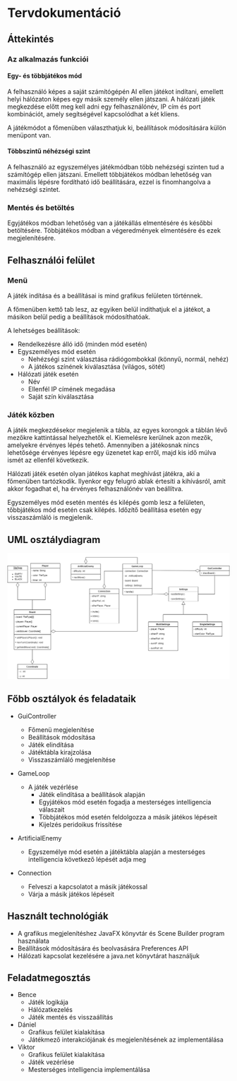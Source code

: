 # Tervdokumentáció
## Áttekintés
### Az alkalmazás funkciói
#### Egy- és többjátékos mód
A felhasználó képes a saját számítógépén AI ellen játékot indítani, emellett
helyi hálózaton képes egy másik személy ellen játszani. A hálózati játék
megkezdése előtt meg kell adni egy felhasználónév, IP cím és port kombinációt, amely
segítségével kapcsolódhat a két kliens.

A játékmódot a főmenüben választhatjuk ki, beállítások módosítására külön menüpont van.
#### Többszintű néhézségi szint
A felhasználó az egyszemélyes játékmódban több nehézségi szinten tud a
számítógép ellen játszani. Emellett többjátékos módban lehetőség van maximális
lépésre fordítható idő beállítására, ezzel is finomhangolva a nehézségi
szintet.

### Mentés és betöltés
Egyjátékos módban lehetőség van a játékállás elmentésére és későbbi
betöltésére.  Többjátékos módban a végeredmények elmentésére és ezek
megjelenítésére.

## Felhasználói felület
### Menü
A játék indítása és a beállításai is mind grafikus felületen történnek.

A főmenüben kettő tab lesz, az egyiken belül indíthatjuk el a játékot, a másikon belül pedig a beállítások
módosíthatóak.

A lehetséges beállítások:
- Rendelkezésre álló idő (minden mód esetén)
- Egyszemélyes mód esetén
  + Nehézségi szint választása rádiógombokkal (könnyű, normál, nehéz)
  + A játékos színének kiválasztása (világos, sötét)
- Hálózati játék esetén
  + Név
  + Ellenfél IP címének megadása
  + Saját szín kiválasztása

### Játék közben

A játék megkezdésekor megjelenik a tábla, az egyes korongok a táblán
lévő mezőkre kattintással helyezhetők el. Kiemelésre kerülnek azon
mezők, amelyekre érvényes lépés tehető. Amennyiben a játékosnak nincs
lehetősége érvényes lépésre egy üzenetet kap erről, majd kis idő múlva
ismét az ellenfél következik.

Hálózati játék esetén olyan játékos kaphat meghívást játékra, aki a
főmenüben tartózkodik. Ilyenkor egy felugró ablak értesíti a
kihívásról, amit akkor fogadhat el, ha érvényes felhasználónév van
beállítva.

Egyszemélyes mód esetén mentés és kilépés gomb lesz a felületen, tőbbjátékos mód esetén csak kilépés.
Időzítő beállítása esetén egy visszaszámláló is megjelenik.

## UML osztálydiagram
![UML class diagram](uml_class.png)
## Főbb osztályok és feladataik
- GuiController
  - Főmenü megjelenítése
  - Beállítások módosítása
  - Játék elindítása
  - Játéktábla kirajzolása
  - Visszaszámláló megjelenítése

- GameLoop
  - A játék vezérlése
    - Játék elindítása a beállítások alapján
    - Egyjátékos mód esetén fogadja a mesterséges intelligencia válaszait
    - Többjátékos mód esetén feldolgozza a másik játékos lépéseit
    - Kijelzés peridoikus frissítése
- ArtificialEnemy
  - Egyszemélye mód esetén a játéktábla alapján a mesterséges intelligencia következő lépését adja meg
- Connection
  - Felveszi a kapcsolatot a másik játékossal
  - Várja a másik játékos lépéseit
## Használt technológiák
- A grafikus megjelenítéshez JavaFX könyvtár és Scene Builder program használata
- Beállítások módosítására és beolvasására Preferences API
- Hálózati kapcsolat kezelésére a java.net könyvtárat használjuk
## Feladatmegosztás
- Bence
  - Játék logikája
  - Hálózatkezelés
  - Játék mentés és visszaállítás
- Dániel
  - Grafikus felület kialakítása
  - Játékmező interakciójának és megjelenítésének az implementálása
- Viktor
  - Grafikus felület kialakítása
  - Játék vezérlése
  - Mesterséges intelligencia implementálása
